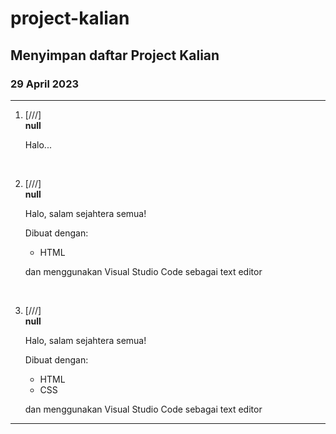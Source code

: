 # project-kalian

## Menyimpan daftar Project Kalian

### 29 April 2023


<hr>

1.  [///]  
     **null**

    Halo...

<br>

2.  [///]  
     **null**

    Halo, salam sejahtera semua!


    Dibuat dengan:
    - HTML

    dan menggunakan Visual Studio Code sebagai text editor 


<br>

3.  [///]  
     **null**

    Halo, salam sejahtera semua!


    Dibuat dengan:
    - HTML
    - CSS

    dan menggunakan Visual Studio Code sebagai text editor 

<hr>
